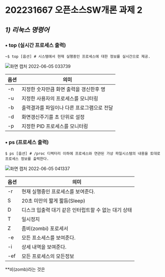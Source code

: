 # 202231667 오픈소스SW개론 과제 2

## *1) 리눅스 명령어*
### • top (실시간 프로세스 출력)

```LINUX
~$ top [옵션] # 시스템에서 현재 실행중인 프로세스에 대한 정보를 실시간으로 제공.
```
![화면 캡처 2022-06-05 033739](https://user-images.githubusercontent.com/101923183/172021196-3c08fdf4-24e1-4749-b685-635c8465854a.png)

|옵션|의미|
|---|---|
|-n|지정한 숫자만큼 화면 출력을 갱신한후 명|
|-u|지정한 사용자의 프로세스를 모니터링|
|-b|출력결과를 파일이나 다른 프로그램으로 전달|
|-d|화면갱신주기를 초 단위로 설정|
|-p|지정한 PID 프로세스를 모니터링|

### •  ps (프로세스 출력)

```LINUX
$ ps [옵션] # /proc 디렉터리 이하에 프로세스와 연관된 가상 파일시스템의 내용을 토대로 프로세스 정보를 출력한다.
```
![화면 캡처 2022-06-05 041337](https://user-images.githubusercontent.com/101923183/172022365-1bab35d5-5a48-4070-b99e-a0f459861270.png)

|옵션|의미|
|---|---|
|-r|현재 실행중인 프로세스를 보여준다.|
|S|20초 미만의 짧게 짧듬(Sleep)|
|D|디스크 입출력 대기 같은 인터럽트할 수 없는 대기 상태|
|T|일시정지|
|Z|좀비(zombi) 포로세서|
|-e|모든 프소세스를 보여준다.|
|-i|상세 내역을 보여준다.|
|-ef|모든 프로세스의 모든정보|
**비(zomb)라는 것은 
